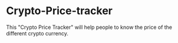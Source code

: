 # Crypto-Price-tracker
This "Crypto Price Tracker" will help people to know the price of the different crypto currency.
